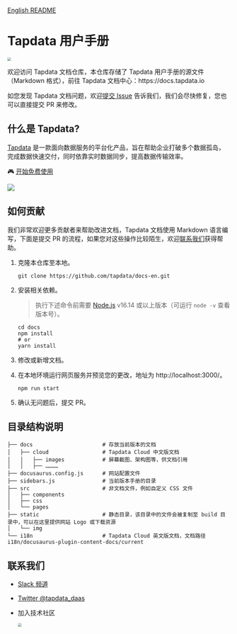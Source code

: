 [English README](README.md)

# Tapdata 用户手册

<p align="left">
<a href="https://auth.tapdata.net/" rel="nofollow"><img src="https://20778419.s21i.faiusr.com/4/2/ABUIABAEGAAg39a1kQYoqLyr0gEwyAE4Mw.png" style="zoom: 50%;" /></a>
</p>
欢迎访问 Tapdata 文档仓库，本仓库存储了 Tapdata 用户手册的源文件（Markdown 格式），前往 Tapdata 文档中心：https://docs.tapdata.io

如您发现 Tapdata 文档问题，欢迎[提交 Issue](https://github.com/tapdata/docs-en/issues/new) 告诉我们，我们会尽快修复，您也可以直接提交 PR 来修改。

## 什么是 Tapdata?

[Tapdata](https://tapdata.net/) 是一款面向数据服务的平台化产品，旨在帮助企业打破多个数据孤岛，完成数据快速交付，同时依靠实时数据同步，提高数据传输效率。

🎮 [开始免费使用](https://cloud.tapdata.net/console/v3/#/workbench)


![](https://20778419.s21i.faiusr.com/3/2/ABUIABADGAAgtLr-lgYotInUhwYwgA84uAg.gif)

## 如何贡献

我们非常欢迎更多贡献者来帮助改进文档，Tapdata 文档使用 Markdown 语言编写，下面是提交 PR 的流程，如果您对这些操作比较陌生，欢迎[联系我们](#Contact)获得帮助。

1. 克隆本仓库至本地。

   ```shell
   git clone https://github.com/tapdata/docs-en.git
   ```

2. 安装相关依赖。

   > 执行下述命令前需要 [Node.js](https://nodejs.org/en/download/) v16.14 或以上版本（可运行 `node -v` 查看版本号）。

   ```shell
   cd docs
   npm install
   # or 
   yarn install
   ```

3. 修改或新增文档。

4. 在本地环境运行网页服务并预览您的更改，地址为 http://localhost:3000/。

   ```shell
   npm run start
   ```

5. 确认无问题后，提交 PR。

## 目录结构说明

```shell
├── docs                      # 存放当前版本的文档
│   ├── cloud                 # Tapdata Cloud 中文版文档
│   │   ├── images            # 屏幕截图、架构图等，供文档引用
│   │   ├── …………
├── docusaurus.config.js      # 网站配置文件
├── sidebars.js               # 当前版本手册的目录
├── src                       # 非文档文件，例如自定义 CSS 文件
│   ├── components
│   ├── css
│   └── pages
├── static                    # 静态目录，该目录中的文件会被复制至 build 目录中，可以在这里提供网站 Logo 或下载资源
│   └── img
└── i18n                      # Tapdata Cloud 英文版文档，文档路径 i18n/docusaurus-plugin-content-docs/current

```



## <span id="Contact">联系我们</span>

- [Slack 频道](https://join.slack.com/t/tapdatacommunity/shared_invite/zt-1biraoxpf-NRTsap0YLlAp99PHIVC9eA)

- [Twitter @tapdata_daas](https://twitter.com/tapdata_daas)

- 加入技术社区 

	<p align="left">
	<a href="https://20778419.s21i.faiusr.com/4/2/ABUIABAEGAAg3Z6tkAYoqdfZ4AIwjAM4jAM.png" rel="nofollow"><img src="https://20778419.s21i.faiusr.com/4/2/ABUIABAEGAAg3Z6tkAYoqdfZ4AIwjAM4jAM.png" style="zoom: 50%;" /></a>
	</p>
	
	
	​			
	​			
	​					
	​			
	​		
	​	

